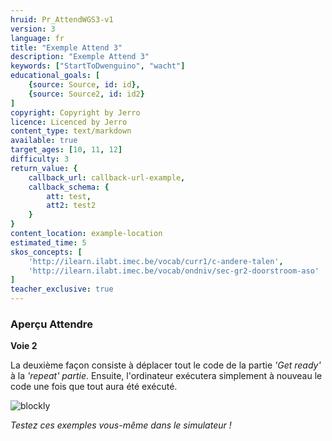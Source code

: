 ```yaml
---
hruid: Pr_AttendWGS3-v1
version: 3
language: fr
title: "Exemple Attend 3"
description: "Exemple Attend 3"
keywords: ["StartToDwenguino", "wacht"]
educational_goals: [
    {source: Source, id: id}, 
    {source: Source2, id: id2}
]
copyright: Copyright by Jerro
licence: Licenced by Jerro
content_type: text/markdown
available: true
target_ages: [10, 11, 12]
difficulty: 3
return_value: {
    callback_url: callback-url-example,
    callback_schema: {
        att: test,
        att2: test2
    }
}
content_location: example-location
estimated_time: 5
skos_concepts: [
    'http://ilearn.ilabt.imec.be/vocab/curr1/c-andere-talen', 
    'http://ilearn.ilabt.imec.be/vocab/ondniv/sec-gr2-doorstroom-aso'
]
teacher_exclusive: true
---
```

### Aperçu Attendre

**Voie 2**

La deuxième façon consiste à déplacer tout le code de la partie *'Get ready'* à la *'repeat' partie*. Ensuite, l'ordinateur exécutera simplement à nouveau le code une fois que tout aura été exécuté.

![blockly](@learning-object/WACHTWGS3-v1/fr/3)

*Testez ces exemples vous-même dans le simulateur !*
